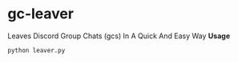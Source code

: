 # gc-leaver
Leaves Discord Group Chats (gcs) In A Quick And Easy Way
**Usage**
```py
python leaver.py
```
